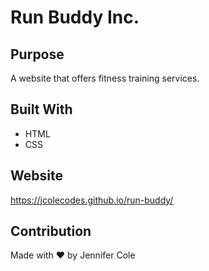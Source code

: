 # Run Buddy Inc.

## Purpose
A website that offers fitness training services.

## Built With
* HTML
* CSS

## Website
https://jcolecodes.github.io/run-buddy/

## Contribution
Made with ❤️ by Jennifer Cole
